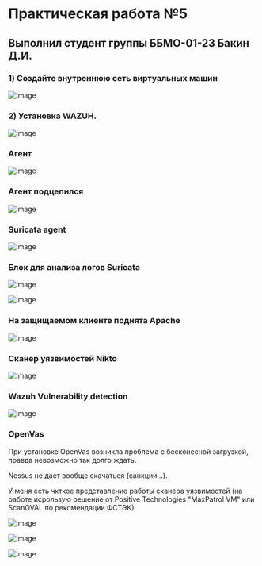 # Практическая работа №5 
## Выполнил студент группы ББМО-01-23 Бакин Д.И.

### 1) Создайте внутреннюю сеть виртуальных машин
![image](https://github.com/user-attachments/assets/f71f8a00-ab91-4c3c-afa5-bad3e2dabd0d)

### 2) Установка WAZUH.
![image](https://github.com/user-attachments/assets/c6c821c6-e34a-4add-99ab-431b918ef47b)

### Агент
![image](https://github.com/user-attachments/assets/8f431b90-6421-42ee-9d25-b1c7c47bc23a)

### Агент подцепился
![image](https://github.com/user-attachments/assets/292d8808-ca30-4c8d-a67e-1d8afd81062f)

### Suricata agent
![image](https://github.com/user-attachments/assets/0ca27a38-b58e-49d9-8962-bc750d786251)

### Блок для анализа логов Suricata
![image](https://github.com/user-attachments/assets/aabe0aa1-cd3f-401c-9406-3661d8f742c1)

![image](https://github.com/user-attachments/assets/71855ea1-3e43-495c-831f-13917e063d3f)

### На защищаемом клиенте поднята Apache
![image](https://github.com/user-attachments/assets/68466ad4-cebe-4057-a49e-7b73fd089ce5)

### Сканер уязвимостей Nikto
![image](https://github.com/user-attachments/assets/e9cd348b-eb54-4e05-a03a-ac793da3becc)

###   Wazuh Vulnerability detection
![image](https://github.com/user-attachments/assets/a8e475f6-e8d8-45b2-b9c3-4e929da81513)

### OpenVas
При установке OpenVas возникла проблема с бесконесной загрузкой, правда невозможно так долго ждать.

Nessus не дает вообще скачаться (санкции...).

У меня есть чкткое представление работы сканера уязвимостей (на работе исрользую решение от Positive Technologies "MaxPatrol VM" или ScanOVAL по рекомендации ФСТЭК)

![image](https://github.com/user-attachments/assets/6c92b2d9-b9de-40c0-8317-2b75b745e132)

![image](https://github.com/user-attachments/assets/28ad2c65-2b61-45dc-b9c1-9ad61937ad77)

![image](https://github.com/user-attachments/assets/40717a39-fa9f-4fd4-a51b-9b86244d9d8a)














